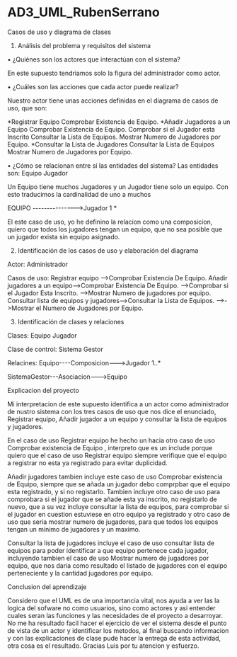 # AD3_UML_RubenSerrano
Casos de uso y diagrama de clases 

1. Análisis del problema y requisitos del sistema

• ¿Quiénes son los actores que interactúan con el sistema?

En este supuesto tendriamos solo la figura del administrador como actor.

• ¿Cuáles son las acciones que cada actor puede realizar?

Nuestro actor tiene unas acciones definidas en el diagrama de casos de uso, que son:

*Registrar Equipo <include> Comprobar Existencia de Equipo.
*Añadir Jugadores a un Equipo <include> Comprobar Existencia de Equipo.
                              <include>Comprobar si el Jugador esta Inscrito <include> Consultar la Lista de Equipos.
                                                                             <include> Mostrar Numero de Jugadores por Equipo.
*Consultar la Lista de Jugadores <include>  Consultar la Lista de Equipos 
                                 <include> Mostrar Numero de Jugadores por Equipo.
                                 
• ¿Cómo se relacionan entre sí las entidades del sistema?
Las entidades son:
Equipo
Jugador

Un Equipo tiene muchos Jugadores y un Jugador tiene solo un equipo.
Con esto traducimos la cardinalidad de uno a muchos

EQUIPO --------------->Jugador 
      1               *
      
El este caso de uso, yo he definino la relacion como una composicion, quiero que todos los jugadores tengan un equipo, que no sea posible que 
un jugador exista sin equipo asignado.





2. Identificación de los casos de uso y elaboración del diagrama

Actor:
Administrador

Casos de uso:
Registrar equipo -<include>->Comprobar Existencia De Equipo.
Añadir jugadores a un equipo-<include>->Comprobar Existencia De Equipo.
                            -<include>->Comprobar si el Jugador Esta Inscrito.
                            -<include>->Mostrar Numero de jugadores por equipo.
Consultar lista de equipos y jugadores-<include>->Consultar la Lista de Equipos.
                                      -<include>->Mostrar el Numero de Jugadores por Equipo.

3. Identificación de clases y relaciones

Clases:
Equipo
Jugador

Clase de control:
Sistema Gestor


Relacines:
Equipo----Composicion--->Jugador
             1..*

SistemaGestor---Asociacion--->Equipo



Explicacion del proyecto

Mi interpretacion de este supuesto identifica a un actor como administrador de nustro sistema con los tres casos de uso que nos dice el enunciado,
Registrar equipo, Añadir jugador a un equipo y consultar la lista de equipos y jugadores.

En el caso de uso Registrar equipo he hecho un <include> hacia otro caso de uso Comprobar existencia de Equipo , interpreto que es un include porque quiero
que el caso de uso Registrar equipo siempre verifique que el equipo a registrar no esta ya registrado para evitar duplicidad.

Añadir jugadores tambien incluye este caso de uso Comprobar existencia de Equipo, siempre que se añada un jugador debo comprpbar que el equipo esta registrado,
y si no registarlo.
Tambien incluye otro caso de uso para comprobara si el jugador que se añade esta ya inscrito, no registarlo de nuevo, que a su vez incluye consultar la lista de equipos,
para comprobar si el jugador en cuestion estuviese en otro equipo ya registrado y otro caso de uso que seria mostrar numero de jugadores, para que todos los equipos tengan un 
minimo de jugadores y un maximo.

Consultar la lista de jugadores incluye el caso de uso consultar lista de equipos para poder identificar a que equipo pertenece cada jugador, 
incluyendo tambien el caso de uso Mostrar numero de jugadores por equipo, que nos daria como resultado el listado de jugadores con el equipo perteneciente 
y la cantidad jugadores por equipo.

Conclusion del aprendizaje

Considero que el UML es de una importancia vital, nos ayuda a ver las la logica del sofware no como usuarios, sino como actores y asi entender cuales seran las funciones 
y las necesidades de el proyecto a desarroyar.
No me ha resultado facil hacer el ejercicio de ver el sistema desde el punto de vista de un actor y identificar los metodos, al final buscando informacion y con las explicaciones de clase
pude hacer la entrega de esta actividad, otra cosa es el resultado.
Gracias Luis por tu atencion y esfuerzo.

